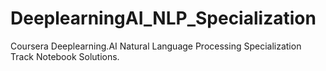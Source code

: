 # DeeplearningAI_NLP_Specialization
Coursera Deeplearning.AI Natural Language Processing Specialization Track Notebook Solutions.
